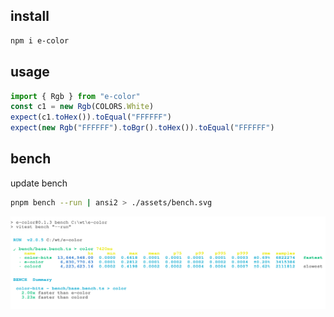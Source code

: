 ## install
```bash
npm i e-color
```

## usage
```ts
import { Rgb } from "e-color"
const c1 = new Rgb(COLORS.White)
expect(c1.toHex()).toEqual("FFFFFF")
expect(new Rgb("FFFFFF").toBgr().toHex()).toEqual("FFFFFF")
```

## bench
update bench
```bash
pnpm bench --run | ansi2 > ./assets/bench.svg
```

<div align="center">
	<a href="https://github.com/ahaoboy/e-color">
		<img src="assets/bench.svg">
	</a>
</div>